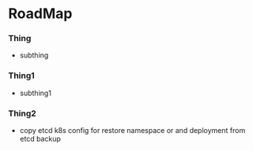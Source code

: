 # RoadMap

### Thing
* subthing

### Thing1
* subthing1

### Thing2
* copy etcd k8s config for restore namespace or and deployment from etcd backup
